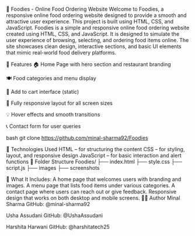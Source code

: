 🍔 Foodies - Online Food Ordering Website
Welcome to Foodies, a responsive online food ordering website designed to provide a smooth and attractive user experience. This project is built using HTML, CSS, and JavaScript. Foodies is a simple and responsive online food ordering website created using HTML, CSS, and JavaScript. It is designed to simulate the user experience of browsing, selecting, and ordering food items online. The site showcases clean design, interactive sections, and basic UI elements that mimic real-world food delivery platforms.

📌 Features
🏠 Home Page with hero section and restaurant branding

🍽️ Food categories and menu display

🛒 Add to cart interface (static)

📱 Fully responsive layout for all screen sizes

💡 Hover effects and smooth transitions

📞 Contact form for user queries

bash git clone https://github.com/minal-sharma92/Foodies

🚀 Technologies Used
HTML – for structuring the content
CSS – for styling, layout, and responsive design
JavaScript – for basic interaction and alert functions
📂 Folder Structure
Foodies/ ├── index.html ├── style.css ├── script.js ├── images ├── screenshots

🌟 What It Includes:
A home page that welcomes users with branding and images.
A menu page that lists food items under various categories.
A contact page where users can reach out or give feedback.
Responsive design that works on both desktop and mobile screens.
👩‍💻 Author
Minal Sharma GitHub: @minal-sharma92

Usha Assudani GitHub: @UshaAssudani

Harshita Harwani GitHub: @harshitatech25
